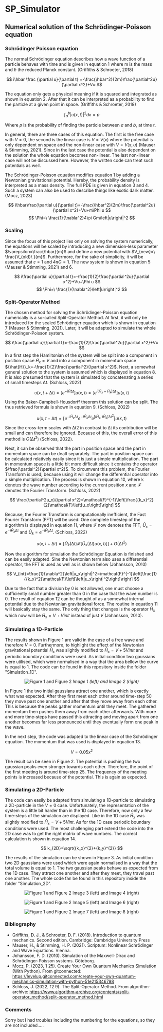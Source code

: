 # SP_Simulator

## Numerical solution of the Schrödinger-Poisson equation 

### Schrödinger Poisson equation
The normal Schrödinger equation describes how a wave function of a particle behaves with time and is given in equation 1 where m is the mass and ℏ the reduced Planck constant. (Griffiths & Schroeter, 2018)

$$
i\hbar \frac {\partial u}{\partial t} =-\frac{\hbar^2}{2m}\frac{\partial^2u}{\partial x^2}+Vu
$$

The equation only gets a physical meaning if it is squared and integrated as shown in equation 2. After that it can be interpreted as a probability to find the particle at a given point in space. (Griffiths & Schroeter, 2018)

$$
\int_{a}^{b}{\left|u(x,t)\right|^2dx}=p
$$

Where $p$ is the probability of finding the particle between $a$ and $b$, at time $t$.

In general, there are three cases of this equation. The first is the free case with $V=0$, the second is the linear case is $V=V(x)$ where the potential is only dependent on space and the non-linear case with $V=V(x,u)$ (Mauser & Stimming, 2021). Since in the last case the potential is also dependent on the solution the whole equation becomes non-linear. The last non-linear case will not be discussed here. However, the written code can treat such potentials as well. 

The Schrödinger-Poisson equation modifies equation 1 by adding a Newtonian gravitational potential. Hereby, the probability density is interpreted as a mass density. The full PDE is given in equation 3 and 4. Such a system can also be used to describe things like exotic dark matter. (Mocz, 2023)

$$
i\hbar\frac{\partial u}{\partial t}=-\frac{\hbar^2}{2m}\frac{\partial^2u}{\partial x^2}+Vu+m\Phi u
$$
$$
\Phi=\ \frac{1}{\nabla^2}4\pi Gm\left|u\right|^2
$$

### Scaling 

Since the focus of this project lies only on solving the system numerically, the equations will be scaled by introducing a new dimension-less parameter $\varepsilon=\frac{\hbar}{m}$ and define a new potential with $V_{new}=\ \frac{V_{old}\ }{m}$. Furthermore, for the sake of simplicity, it will be assumed that  $\varepsilon=1$ and $4\pi G=1$. The new system is shown in equation 5 (Mauser & Stimming, 2021) and 6. 

$$
i\frac{\partial u}{\partial t}=-\frac{1}{2}\frac{\partial^2u}{\partial x^2}+Vu+\Phi u
$$
$$
\Phi=\ \frac{1}{\nabla^2}\left|u\right|^2
$$

### Split-Operator Method 

The chosen method for solving the Schrödinger-Poisson equation numerically is a so-called Split-Operator Method. At first, it will only be introduced for the scaled Schrödinger equation which is shown in equation 7 (Mauser & Stimming, 2021). Later, it will be adapted to simulate the whole Schrödinger-Poisson system.

$$
i\frac{\partial u}{\partial t}=-\frac{1}{2}\frac{\partial^2u}{\partial x^2}+Vu
$$
In a first step the Hamiltonian of the system will be split into a component in position space ${\hat{H}}_x=V$ and into a component in momentum space ${\hat{H}}_k=-\frac{1}{2}\frac{\partial^2}{\partial x^2}$. Next, a somewhat general solution to the system is assumed which is displayed in equation 8. It is also presumed that the system is simulated by concatenating a series of small timesteps $∆t$. (Schloss, 2022)

$$
u(x,t+∆t)=[e^{-i\hat{H}∆t}] u\left(x,t\right)=[e^{i(\hat{H}_x+\hat{H}_k)∆t}]u(x,t)
$$

Using the Baker-Campbell-Housdorff theorem this solution can be split. The thus retrieved formula is shown in equation 9. (Schloss, 2022)

$$
u(x,t+∆t)=[e^{-i\hat{H}_x∆t}e^{-i\hat{H}_k∆t}e^{[i\hat{H}_x,i\hat{H}_k]∆t^2}]u(x,t)
$$

Since the cross-term scales with ∆t2 in contrast to ∆t its contribution will be small and can therefore be ignored. Because of this, the overall error of this method is $Ο(∆t^{2})$ (Schloss, 2022).

Next, it can be observed that the part in position space and the part in momentum space can be dealt separately. The part in position space can be calculated relatively easily since it is just a simple multiplication. The part in momentum space is a little bit more difficult since it contains the operator $\frac{\partial^2}{\partial x^2}$. To circumvent this problem, the Fourier Transform is used, because using it will change the differential operator into a simple multiplication. The process is shown in equation 10, where k denotes the wave number according to the current position $x$ and $\mathcal{F}$ denotes the Fourier Transform. (Schloss, 2022)

$$
\frac{\partial^2u_x}{\partial x^2}=\mathcal{F}^{-1}\left[\frac{{k_x}^2}{2}\mathcal{F}\left[u_x\right]\right]
$$

Because, the Fourier Transform is computationally inefficient, the Fast Fourier Transform (FFT) will be used. One complete timestep of the algorithm is displayed in equation 11, where $\mathcal{F}$ now denotes the FFT, ${\hat{U}}_x=e^{-i\hat{H}_x∆t}$ and ${\hat{U}}_k=e^{-i\hat{H}_k∆t}$. (Schloss, 2022)

$$
u(x,t+∆t)=[\hat{U}_k(∆t)\mathcal{F}[\hat{U}_x(∆t)u(x,t)]] +O(∆t^{2})
$$

Now the algorithm for simulation the Schrödinger Equation is finished and can be easily adapted. Sine the Newtonian term also uses a differential operator, the FFT is used as well as is shown below (Johansson, 2010)

$$
V_{int}=\frac{1}{\nabla^2}\left|u_x\right|^2=\mathcal{F}^{-1}\left[\frac{1}{{k_x}^2}\mathcal{F}\left[\left|u_x\right|^2\right]\right]
$$

Due to the fact that a division by $0$ is not allowed, one must choose a sufficiently small number greater than $0$ in the case that the wave number is $0$. The result of equation 12 can be thought of as a somewhat internal potential due to the Newtonian gravitational force. The routine in equation 11 will basically stay the same. The only thing that changes is the operator ${\hat{H}}_x$ which now will be ${\hat{H}}_x=V+Vinit$ instead of just $V$ (Johansson, 2010).

### Simulating a 1D-Particle 

The results shown in Figure 1 are valid in the case of a free wave and therefore $V=0$. Furthermore, to highlight the effect of the Newtonian gravitational potential ${\hat{H}}_x$ was slightly modified to ${\hat{H}}_x=V+ {5V}init$ and periodic boundary conditions were used. As initial condition two gaussians were utilised, which were normalised in a way that the area bellow the curve is equal to $1$. The code can be found in this repository inside the folder "Simulation_1D".

<p align="center">
    <img src="zz_pictures_for_readme/picture_1.png" alt="Figure 1 and Figure 2">
    <em>Image 1 (left) and Image 2 (right)</em>
</p>

In Figure 1 the two initial gaussians attract one another, which is exactly what was expected. After they first meet each other around time-step 50 they move past one another and after that they move away from each other. This is because the peaks gather momentum until they meet. The gathered momentum then pushes them away from each other afterwards. With more and more time-steps have passed this attracting and moving apart from one another becomes far less pronounced until they eventually form one peak in the wave. 

In the next step, the code was adapted to the linear case of the Schrödinger equation. The momentum that was used is displayed in equation 13. 

$$V=0.05x^2 $$

The result can be seen in Figure 2. The potential is pushing the two gaussian peaks even stronger towards each other. Therefore, the point of the first meeting is around time-step 25. The frequency of the meeting points is increased because of the potential. This is again as expected. 

### Simulating a 2D-Particle 
The code can easily be adapted from simulating a 1D-particle to simulating a 2D-particle in the $V=0$ case. Unfortunately, the representation of the system is a little bit harder than in the 1D case. Therefore, now only a few time-steps of the simulation are displayed. Like in the 1D case ${\hat{H}}_x$ was slightly modified to ${\hat{H}}_x=V+5Vint$. As for the 1D case periodic boundary conditions were used. The most challenging part extend the code into the 2D case was to get the right matrix of wave numbers. The correct calculation is shown in equation 14. 

$$
k_{2D}=\sqrt{{k_x}^{2}+{k_y}^{2}}
$$

The results of the simulation can be shown in Figure 3. As initial condition two 2D gaussians were used which were again normalised in a way that the total volume is equal to $1$. The two gaussian peaks behave as expected from the 1D case. They attract one another and after they meet, they travel past one another. The whole code fan be found in this repository inside the folder "Simulation_2D". 

<p align="center">
    <img src="zz_pictures_for_readme/picture_2.png" alt="Figure 1 and Figure 2">
    Image 3 (left) and Image 4 (right)
</p>

<p align="center">
    <img src="zz_pictures_for_readme/picture_3.png" alt="Figure 1 and Figure 2">
    Image 5 (left) and Image 6 (right)
</p>

<p align="center">
    <img src="zz_pictures_for_readme/picture_4.png" alt="Figure 1 and Figure 2">
    Image 7 (left) and Image 8 (right)
</p>

### Bibliography

- Griffiths, D. J., & Schroeter, D. F. (2018). Introduction to quantum mechanics. Second edition. Cambridge: Cambridge University Press
- Mauser, H., & Stimming, H. P. (2021). Scriptum: Nonlinear Schrödinger and Wave Equations. Vienna.
- Johansson, F. D. (2010). Simulation of the Maxwell-Dirac and Schrödinger-Poisson systems. Göteborg.
- Mocz, P. (2023, 1 25). Create Your Own Quantum Mechanics Simulation (With Python). From gitconnected: https://levelup.gitconnected.com/create-your-own-quantum-mechanics-simulation-with-python-51e215346798
- Schloss, J. (2022, 12 9). The Split-Operator Method. From algorithm-archive: https://www.algorithm-archive.org/contents/split-operator_method/split-operator_method.html


### Comments 

Sorry but I had troubles including the numbering for the equations, so they are not included.....
